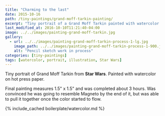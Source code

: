 ```yaml
---
title: "Charming to the last"
date: 2015-10-16
path: /tiny-paintings/grand-moff-tarkin-painting/
excerpt: "Tiny portrait of a Grand Moff Tarkin painted with watercolor on hot press paper."
last_modified_at: 2016-10-10T11:21:40-04:00
image: ../../images/painting-grand-moff-tarkin.jpg
gallery:
  - url: ../../images/painting-grand-moff-tarkin-process-1-lg.jpg
    image_path: ../../images/painting-grand-moff-tarkin-process-1-900.jpg
    alt: "Pencil sketch work in process"
categories: [tiny-paintings]
tags: [watercolor, portrait, illustration, Star Wars]
---
```


Tiny portrait of Grand Moff Tarkin from **Star Wars**. Painted with watercolor on hot press paper.

Final painting measures 1.5\" x 1.5\" and was completed about 3 hours. Was convinced he was going to resemble Magneto by the end of it, but was able to pull it together once the color started to flow.

{% include_cached boilerplate/watercolor.md %}
